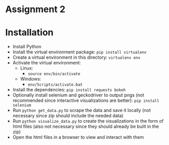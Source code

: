 # Assignment 2

# Installation

- Install Python
- Install the virtual environment package: `pip install virtualenv`
- Create a virtual environment in this directory: `virtualenv env`
- Activate the virtual environment:
  - Linux:
    - `source env/bin/activate`
  - Windows:
    - `env/Scripts/activate.bat`
- Install the dependencies: `pip install requests bokeh`
- Optionally install selenium and geckodriver to output pngs (not recommended since interactive visualizations are better): `pip install selenium`
- Run `python get_data.py` to scrape the data and save it locally (not necessary since zip should include the needed data)
- Run `python visualize_data.py` to create the visualizations in the form of html files (also not necessary since they should already be built in the zip)
- Open the html files in a browser to view and interact with them